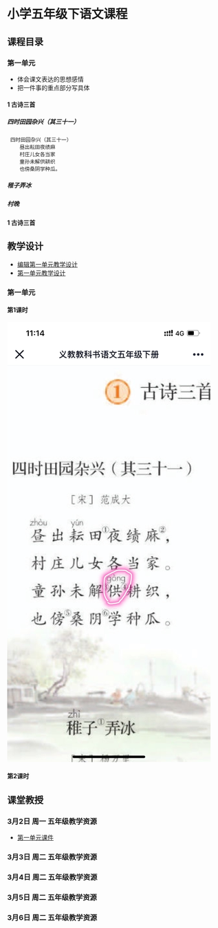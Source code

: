 # 小学五年级下语文课程

## 课程目录


### 第一单元

  * 体会课文表达的思想感情
  * 把一件事的重点部分写具体

#### 1 古诗三首

##### 四时田园杂兴（其三十一）

     四时田园杂兴（其三十一）
        昼出耘田夜绩麻
        村庄儿女各当家
        童孙未解供耕织
        也傍桑阴学种瓜。

##### 稚子弄冰

##### 村晚

#### 1 古诗三首

## 教学设计
 - [编辑第一单元教学设计](https://www.draw.io)
 - <a href="第一单元课件.html">第一单元教学设计</a>
### 第一单元
#### 第1课时
 ![课堂](3月2日/语文.png)
#### 第2课时

## 课堂教授
### 3月2日 周一 五年级教学资源
 - <a href="第一单元课件.html">第一单元课件</a>
### 3月3日 周二 五年级教学资源
### 3月4日 周二 五年级教学资源
### 3月5日 周二 五年级教学资源
### 3月6日 周二 五年级教学资源
